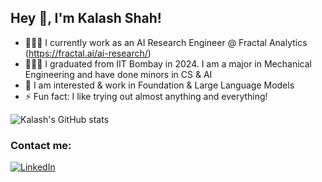 ## Hey 👋, I'm Kalash Shah!
- 👨🏽‍💻 I currently work as an AI Research Engineer @ Fractal Analytics (https://fractal.ai/ai-research/)
- 👨🏽‍💻 I graduated from IIT Bombay in 2024. I am a major in Mechanical Engineering and have done minors in CS & AI
- 🌱 I am interested & work in Foundation & Large Language Models
-  ⚡ Fun fact: I like trying out almost anything and everything!
<p align="center">
  
![Kalash's GitHub stats](https://github-readme-stats.vercel.app/api?username=Kalash1106&show_icons=true&theme=radical)
</p>

### Contact me:
<a href="https://www.linkedin.com/in/kalash-shah-b4567a20b/" target="_blank"><img src="https://img.shields.io/badge/LinkedIn-%230077B5.svg?&style=flat-square&logo=linkedin&logoColor=white" alt="LinkedIn"></a>
